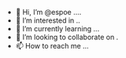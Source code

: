 - 👋 Hi, I’m @espoe ....
- 👀 I’m interested in ..
- 🌱 I’m currently learning ...
- 💞️ I’m looking to collaborate on .
- 📫 How to reach me ...

<!---
espoe/espoe is a ✨ special ✨ repository because its `README.md` (this file) appears on your GitHub profile.
You can click the Preview link to take a look at your changes.
--->

